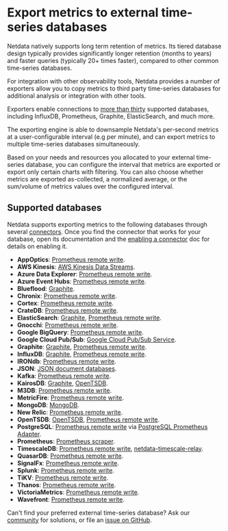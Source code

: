 # Export metrics to external time-series databases

Netdata natively supports long term retention of metrics. Its tiered database design typically provides significantly longer retention (months to years) and faster queries (typically 20+ times faster), compared to other common time-series databases.

For integration with other observability tools, Netdata provides a number of exporters allow you to copy metrics to third party time-series databases for additional analysis or integration with other tools.

Exporters enable connections to [more than thirty](#supported-databases) supported databases, including InfluxDB, Prometheus, Graphite, ElasticSearch, and much more.

The exporting engine is able to downsample Netdata's per-second metrics at a user-configurable interval (e.g per minute), and can export metrics to multiple time-series databases simultaneously.

Based on your needs and resources you allocated to your external time-series database, you can configure the interval
that metrics are exported or export only certain charts with filtering. You can also choose whether metrics are exported
as-collected, a normalized average, or the sum/volume of metrics values over the configured interval.

## Supported databases

Netdata supports exporting metrics to the following databases through several
[connectors](/src/exporting/README.md#features). Once you find the connector that works for your database, open its
documentation and the [enabling a connector](/docs/exporting-metrics/enable-an-exporting-connector.md) doc for details on enabling it.

- **AppOptics**: [Prometheus remote write](/src/exporting/prometheus/remote_write/README.md).
- **AWS Kinesis**: [AWS Kinesis Data Streams](/src/exporting/aws_kinesis/README.md).
- **Azure Data Explorer**: [Prometheus remote write](/src/exporting/prometheus/remote_write/README.md).
- **Azure Event Hubs**: [Prometheus remote write](/src/exporting/prometheus/remote_write/README.md).
- **Blueflood**: [Graphite](/src/exporting/graphite/README.md).
- **Chronix**: [Prometheus remote write](/src/exporting/prometheus/remote_write/README.md).
- **Cortex**: [Prometheus remote write](/src/exporting/prometheus/remote_write/README.md).
- **CrateDB**: [Prometheus remote write](/src/exporting/prometheus/remote_write/README.md).
- **ElasticSearch**: [Graphite](/src/exporting/graphite/README.md), [Prometheus remote write](/src/exporting/prometheus/remote_write/README.md).
- **Gnocchi**: [Prometheus remote write](/src/exporting/prometheus/remote_write/README.md).
- **Google BigQuery**: [Prometheus remote write](/src/exporting/prometheus/remote_write/README.md).
- **Google Cloud Pub/Sub**: [Google Cloud Pub/Sub Service](/src/exporting/pubsub/README.md).
- **Graphite**: [Graphite](/src/exporting/graphite/README.md), [Prometheus remote write](/src/exporting/prometheus/remote_write/README.md).
- **InfluxDB**: [Graphite](/src/exporting/graphite/README.md), [Prometheus remote write](/src/exporting/prometheus/remote_write/README.md).
- **IRONdb**: [Prometheus remote write](/src/exporting/prometheus/remote_write/README.md).
- **JSON**: [JSON document databases](/src/exporting/json/README.md).
- **Kafka**: [Prometheus remote write](/src/exporting/prometheus/remote_write/README.md).
- **KairosDB**: [Graphite](/src/exporting/graphite/README.md), [OpenTSDB](/src/exporting/opentsdb/README.md).
- **M3DB**: [Prometheus remote write](/src/exporting/prometheus/remote_write/README.md).
- **MetricFire**: [Prometheus remote write](/src/exporting/prometheus/remote_write/README.md).
- **MongoDB**: [MongoDB](/src/exporting/mongodb/README.md).
- **New Relic**: [Prometheus remote write](/src/exporting/prometheus/remote_write/README.md).
- **OpenTSDB**: [OpenTSDB](/src/exporting/opentsdb/README.md), [Prometheus remote write](/src/exporting/prometheus/remote_write/README.md).
- **PostgreSQL**: [Prometheus remote write](/src/exporting/prometheus/remote_write/README.md) via [PostgreSQL Prometheus Adapter](https://github.com/CrunchyData/postgresql-prometheus-adapter).
- **Prometheus**: [Prometheus scraper](/src/exporting/prometheus/README.md).
- **TimescaleDB**: [Prometheus remote write](/src/exporting/prometheus/remote_write/README.md), [netdata-timescale-relay](/src/exporting/TIMESCALE.md).
- **QuasarDB**: [Prometheus remote write](/src/exporting/prometheus/remote_write/README.md).
- **SignalFx**: [Prometheus remote write](/src/exporting/prometheus/remote_write/README.md).
- **Splunk**: [Prometheus remote write](/src/exporting/prometheus/remote_write/README.md).
- **TiKV**: [Prometheus remote write](/src/exporting/prometheus/remote_write/README.md).
- **Thanos**: [Prometheus remote write](/src/exporting/prometheus/remote_write/README.md).
- **VictoriaMetrics**: [Prometheus remote write](/src/exporting/prometheus/remote_write/README.md).
- **Wavefront**: [Prometheus remote write](/src/exporting/prometheus/remote_write/README.md).

Can't find your preferred external time-series database? Ask our [community](https://community.netdata.cloud/) for solutions, or file an [issue on GitHub](https://github.com/netdata/netdata/issues/new?assignees=&labels=bug%2Cneeds+triage&template=BUG_REPORT.yml).
